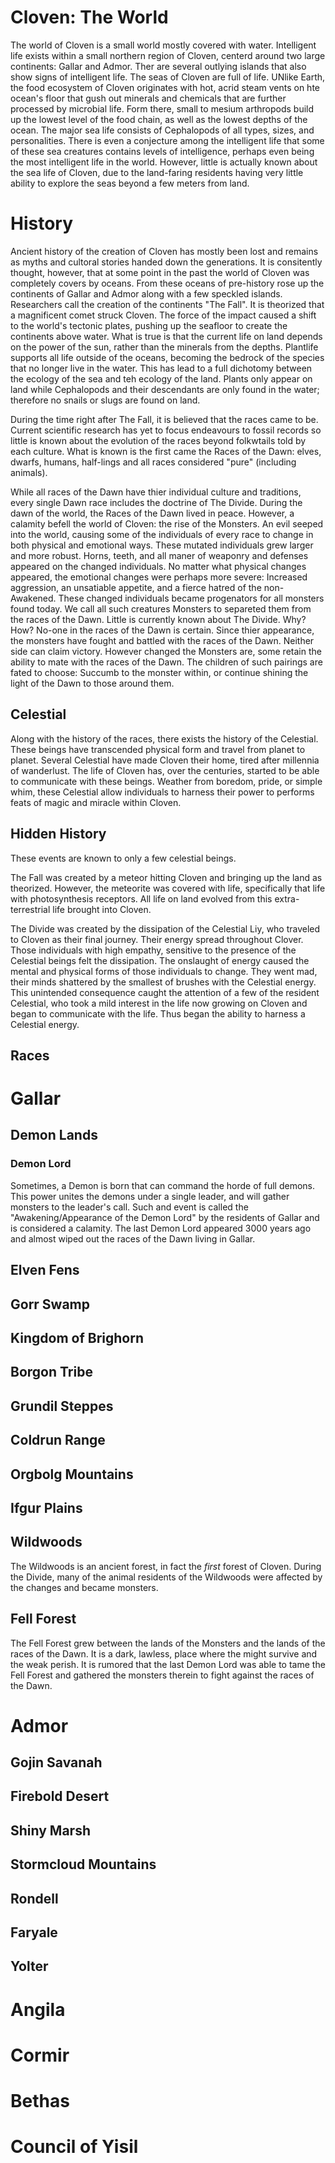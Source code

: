 # Cloven: The World

The world of Cloven is a small world mostly covered with water. Intelligent life exists within a small northern region of Cloven, centerd around two large continents: Gallar and Admor. Ther are several outlying islands that also show signs of intelligent life.  The seas of Cloven are full of life. UNlike Earth, the food ecosystem of Cloven originates with hot, acrid steam vents on hte ocean's floor that gush out minerals and chemicals that are further processed by microbial life. Form there, small to mesium arthropods build up the lowest level of the food chain, as well as the lowest depths of the ocean. The major sea life consists of Cephalopods of all types, sizes, and personalities. There is even a conjecture among the intelligent life that some of these sea creatures contains levels of intelligence, perhaps even being the most intelligent life in the world. However, little is actually known about the sea life of Cloven, due to the land-faring residents having very little ability to explore the seas beyond a few meters from land.


# History

Ancient history of the creation of Cloven has mostly been lost and remains as myths and cultoral stories handed down the generations. It is consitently thought, however, that at some point in the past the world of Cloven was completely covers by oceans. From these oceans of pre-history rose up the continents of Gallar and Admor along with a few speckled islands. Researchers call the creation of the continents "The Fall". It is theorized that a magnificent comet struck Cloven. The force of the impact caused a shift to the world's tectonic plates, pushing up the seafloor to create the continents above water. What is true is that the current life on land depends on the power of the sun, rather than the minerals from the depths. Plantlife supports all life outside of the oceans, becoming the bedrock of the species that no longer live in the water. This has lead to a full dichotomy between the ecology of the sea and teh ecology of the land. Plants only appear on land while Cephalopods and their descendants are only found in the water; therefore no snails or slugs are found on land.

During the time right after The Fall, it is believed that the races came to be. Current scientific research has yet to focus endeavours to fossil records so little is known about the evolution of the races beyond folkwtails told by each culture. What is known is the first came the Races of the Dawn: elves, dwarfs, humans, half-lings and all races considered "pure" (including animals).

While all races of the Dawn have thier individual culture and traditions, every single Dawn race includes the doctrine of The Divide. During the dawn of the world, the Races of the Dawn lived in peace. However, a calamity befell the world of Cloven: the rise of the Monsters. An evil seeped into the world, causing some of the individuals of every race to change in both physical and emotional ways. These mutated individuals grew larger and more robust. Horns, teeth, and all maner of weaponry and defenses appeared on the changed individuals. No matter what physical changes appeared, the emotional changes were perhaps more severe: Increased aggression, an unsatiable appetite, and a fierce hatred of the non-Awakened. These changed individuals became progenators for all monsters found today. We call all such creatures Monsters to separeted them from the races of the Dawn. Little is currently known about The Divide. Why? How? No-one in the races of the Dawn is certain. Since thier appearance, the monsters have fought and battled with the races of the Dawn. Neither side can claim victory. However changed the Monsters are, some retain the ability to mate with the races of the Dawn. The children of such pairings are fated to choose: Succumb to the monster within, or continue shining the light of the Dawn to those around them. 

## Celestial 

Along with the history of the races, there exists the history of the Celestial. These beings have transcended physical form and travel from planet to planet. Several Celestial have made Cloven their home, tired after millennia of wanderlust. The life of Cloven has, over the centuries, started to be able to communicate with these beings. Weather from boredom, pride, or simple whim, these Celestial allow individuals to harness their power to performs feats of magic and miracle within Cloven.

## Hidden History

These events are known to only a few celestial beings.

The Fall was created by a meteor hitting Cloven and bringing up the land as theorized. However, the meteorite was covered with life, specifically that life with photosynthesis receptors. All life on land evolved from this extra-terrestrial life brought into Cloven. 

The Divide was created by the dissipation of the Celestial Liy, who traveled to Cloven as their final journey. Their energy spread throughout Clover. Those individuals with high empathy, sensitive to the presence of the Celestial beings felt the dissipation. The onslaught of energy caused the mental and physical forms of those individuals to change. They went mad, their minds shattered by the smallest of brushes with the Celestial energy. This unintended consequence caught the attention of a few of the resident Celestial, who took a mild interest in the life now growing on Cloven and began to communicate with the life. Thus began the ability to harness a Celestial energy.

## Races

# Gallar

## Demon Lands

### Demon Lord

Sometimes, a Demon is born that can command the horde of full demons. This power unites the demons under a single leader, and will gather monsters to the leader's call. Such and event is called the "Awakening/Appearance of the Demon Lord" by the residents of Gallar and is considered a calamity. The last Demon Lord appeared 3000 years ago and almost wiped out the races of the Dawn living in Gallar.

## Elven Fens

## Gorr Swamp

## Kingdom of Brighorn

## Borgon Tribe

## Grundil Steppes

## Coldrun Range

## Orgbolg Mountains

## Ifgur Plains

## Wildwoods

The Wildwoods is an ancient forest, in fact the *first* forest of Cloven. During the Divide, many of the animal residents of the Wildwoods were affected by the changes and became monsters.

## Fell Forest

The Fell Forest grew between the lands of the Monsters and the lands of the races of the Dawn. It is a dark, lawless, place where the might survive and the weak perish. It is rumored that the last Demon Lord was able to tame the Fell Forest and gathered the monsters therein to fight against the races of the Dawn.



# Admor

## Gojin Savanah

## Firebold Desert

## Shiny Marsh

## Stormcloud Mountains

## Rondell

## Faryale

## Yolter


# Angila


# Cormir


# Bethas


# Council of Yisil
